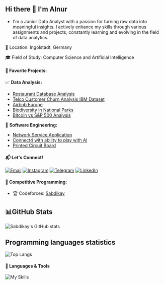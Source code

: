 ## Hi there 👋 I'm Alnur
- I'm a Junior Data Analyst with a passion for turning raw data into meaningful insights. I actively enhance my skills through various assignments and projects, constantly learning and evolving in the field of data analytics.

📍 Location: Ingolstadt, Germany

🎓 Field of Study: Computer Science and Artificial Intelligence


#### 💼 Favorite Projects:
 📈 **Data Analysis:**  
  - [Restaurant Database Analysis](https://github.com/Sabdikay/SQL-Project)
  - [Telco Customer Churn Analysis IBM Dataset](https://github.com/Sabdikay/Telco-Customer-Churn-Analysis-IBM-Dataset)
  - [Airbnb Europe](https://github.com/Sabdikay/Airbnb-Europe)
  - [Biodiversity in National Parks](https://github.com/Sabdikay/Analysis-of-Biodiversity)
  - [Bitcoin vs S&P 500 Analysis](https://github.com/Sabdikay/Bitcoin-Analysis)

🔧 **Software Engineering:**
  - [Network Service Application](https://github.com/Sabdikay/Network-Service-application)
  - [Connect4 with ability to play with AI](https://github.com/Sabdikay/Connect4)
  - [Printed Circuit Board](https://github.com/Sabdikay/Printed-Circuit-Board)

#### 📬 Let's Connect!
  
<a href="mailto:aln9539@thi.de" target="_blank">
<img src="https://img.shields.io/badge/Gmail-D14836?style=for-the-badge&logo=gmail&logoColor=white" alt="Email"></a>


  <a href="https://instagram.com/last.natural" target="_blank">
    <img src="https://img.shields.io/badge/Instagram-E4405F?style=for-the-badge&logo=instagram&logoColor=white." alt="Instagram"></a>

   
  <a href="https://t.me/Eternalnatural" target="_blank">
    <img src="https://img.shields.io/badge/Telegram-26A5E4?style=for-the-badge&logo=telegram&logoColor=white" alt="Telegram"></a>

    
<a href="https://www.linkedin.com/in/alnur-nurumov-452b482b7/" target="_blank">
<img src="https://img.shields.io/badge/LinkedIn-0077B5?style=for-the-badge&logo=linkedin&logoColor=white"alt="LinkedIn"></a>

#### 🎯 Competitive Programming:
- 🏆 Codeforces: [Sabdikay](https://codeforces.com/profile/Sabdikay)

## 📊GitHub Stats

![Sabdikay's GitHub stats](https://github-readme-stats.vercel.app/api?username=Sabdikay&show_icons=true&theme=ocean_da)


## Programming languages statistics
![Top Langs](https://github-readme-stats.vercel.app/api/top-langs/?username=Sabdikay&size_weight=0.25&count_weight=0.75&theme=ocean_da)


#### 🔧 Languages & Tools
![My Skills](https://go-skill-icons.vercel.app/api/icons?i=python,jupyter,anaconda,tableau,pandas,numpy,matplotlib,seaborn,looker,github,clion,pycharm,excel,powerpoint)

